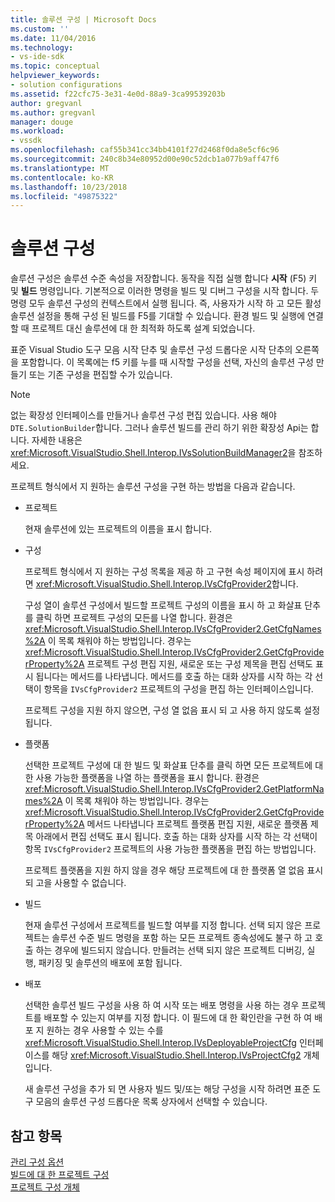 ```yaml
---
title: 솔루션 구성 | Microsoft Docs
ms.custom: ''
ms.date: 11/04/2016
ms.technology:
- vs-ide-sdk
ms.topic: conceptual
helpviewer_keywords:
- solution configurations
ms.assetid: f22cfc75-3e31-4e0d-88a9-3ca99539203b
author: gregvanl
ms.author: gregvanl
manager: douge
ms.workload:
- vssdk
ms.openlocfilehash: caf55b341cc34bb4101f27d2468f0da8e5cf6c96
ms.sourcegitcommit: 240c8b34e80952d00e90c52dcb1a077b9aff47f6
ms.translationtype: MT
ms.contentlocale: ko-KR
ms.lasthandoff: 10/23/2018
ms.locfileid: "49875322"
---
```

# <a name="solution-configuration"></a>솔루션 구성
솔루션 구성은 솔루션 수준 속성을 저장합니다. 동작을 직접 실행 합니다 **시작** (F5) 키 및 **빌드** 명령입니다. 기본적으로 이러한 명령을 빌드 및 디버그 구성을 시작 합니다. 두 명령 모두 솔루션 구성의 컨텍스트에서 실행 됩니다. 즉, 사용자가 시작 하 고 모든 활성 솔루션 설정을 통해 구성 된 빌드를 F5를 기대할 수 있습니다. 환경 빌드 및 실행에 연결할 때 프로젝트 대신 솔루션에 대 한 최적화 하도록 설계 되었습니다.  
  
 표준 Visual Studio 도구 모음 시작 단추 및 솔루션 구성 드롭다운 시작 단추의 오른쪽을 포함합니다. 이 목록에는 f5 키를 누를 때 시작할 구성을 선택, 자신의 솔루션 구성 만들기 또는 기존 구성을 편집할 수가 있습니다.  
  
> [!NOTE]
>  없는 확장성 인터페이스를 만들거나 솔루션 구성 편집 있습니다. 사용 해야 `DTE.SolutionBuilder`합니다. 그러나 솔루션 빌드를 관리 하기 위한 확장성 Api는 합니다. 자세한 내용은 <xref:Microsoft.VisualStudio.Shell.Interop.IVsSolutionBuildManager2>을 참조하세요.  
  
 프로젝트 형식에서 지 원하는 솔루션 구성을 구현 하는 방법을 다음과 같습니다.  
  
- 프로젝트  
  
   현재 솔루션에 있는 프로젝트의 이름을 표시 합니다.  
  
- 구성  
  
   프로젝트 형식에서 지 원하는 구성 목록을 제공 하 고 구현 속성 페이지에 표시 하려면 <xref:Microsoft.VisualStudio.Shell.Interop.IVsCfgProvider2>합니다.  
  
   구성 열이 솔루션 구성에서 빌드할 프로젝트 구성의 이름을 표시 하 고 화살표 단추를 클릭 하면 프로젝트 구성의 모든를 나열 합니다. 환경은 <xref:Microsoft.VisualStudio.Shell.Interop.IVsCfgProvider2.GetCfgNames%2A> 이 목록 채워야 하는 방법입니다. 경우는 <xref:Microsoft.VisualStudio.Shell.Interop.IVsCfgProvider2.GetCfgProviderProperty%2A> 프로젝트 구성 편집 지원, 새로운 또는 구성 제목을 편집 선택도 표시 됩니다는 메서드를 나타냅니다. 메서드를 호출 하는 대화 상자를 시작 하는 각 선택이 항목을 `IVsCfgProvider2` 프로젝트의 구성을 편집 하는 인터페이스입니다.  
  
   프로젝트 구성을 지원 하지 않으면, 구성 열 없음 표시 되 고 사용 하지 않도록 설정 됩니다.  
  
- 플랫폼  
  
   선택한 프로젝트 구성에 대 한 빌드 및 화살표 단추를 클릭 하면 모든 프로젝트에 대 한 사용 가능한 플랫폼을 나열 하는 플랫폼을 표시 합니다. 환경은 <xref:Microsoft.VisualStudio.Shell.Interop.IVsCfgProvider2.GetPlatformNames%2A> 이 목록 채워야 하는 방법입니다. 경우는 <xref:Microsoft.VisualStudio.Shell.Interop.IVsCfgProvider2.GetCfgProviderProperty%2A> 메서드 나타냅니다 프로젝트 플랫폼 편집 지원, 새로운 플랫폼 제목 아래에서 편집 선택도 표시 됩니다. 호출 하는 대화 상자를 시작 하는 각 선택이 항목 `IVsCfgProvider2` 프로젝트의 사용 가능한 플랫폼을 편집 하는 방법입니다.  
  
   프로젝트 플랫폼을 지원 하지 않을 경우 해당 프로젝트에 대 한 플랫폼 열 없음 표시 되 고을 사용할 수 없습니다.  
  
- 빌드  
  
   현재 솔루션 구성에서 프로젝트를 빌드할 여부를 지정 합니다. 선택 되지 않은 프로젝트는 솔루션 수준 빌드 명령을 포함 하는 모든 프로젝트 종속성에도 불구 하 고 호출 하는 경우에 빌드되지 않습니다. 만들려는 선택 되지 않은 프로젝트 디버깅, 실행, 패키징 및 솔루션의 배포에 포함 됩니다.  
  
- 배포  
  
   선택한 솔루션 빌드 구성을 사용 하 여 시작 또는 배포 명령을 사용 하는 경우 프로젝트를 배포할 수 있는지 여부를 지정 합니다. 이 필드에 대 한 확인란을 구현 하 여 배포 지 원하는 경우 사용할 수 있는 수를 <xref:Microsoft.VisualStudio.Shell.Interop.IVsDeployableProjectCfg> 인터페이스를 해당 <xref:Microsoft.VisualStudio.Shell.Interop.IVsProjectCfg2> 개체입니다.  
  
  새 솔루션 구성을 추가 되 면 사용자 빌드 및/또는 해당 구성을 시작 하려면 표준 도구 모음의 솔루션 구성 드롭다운 목록 상자에서 선택할 수 있습니다.  
  
## <a name="see-also"></a>참고 항목  
 [관리 구성 옵션](../../extensibility/internals/managing-configuration-options.md)   
 [빌드에 대 한 프로젝트 구성](../../extensibility/internals/project-configuration-for-building.md)   
 [프로젝트 구성 개체](../../extensibility/internals/project-configuration-object.md)